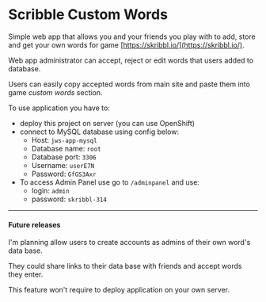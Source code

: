 # Scribble Custom Words

Simple web app that allows you and your friends you play with to add, store and get your own words for game [https://skribbl.io/](https://skribbl.io/).

Web app administrator can accept, reject or edit words that users added to database.

Users can easily copy accepted words from main site and paste them into game _custom words_ section.

To use application you have to:
* deploy this project on server (you can use OpenShift)
* connect to MySQL database using config below:
   * Host: `jws-app-mysql`
   * Database name: `root`
   * Database port: `3306`
   * Username: `userE7N`
   * Password: `GfGS3Axr`
* To access Admin Panel use go to `/adminpanel` and use:
   * login: `admin`
   * password: `skribbl-314`
   
***
#### Future releases

I'm planning allow users to create accounts as admins of their own word's data base.

They could share links to their data base with friends and accept words they enter.

This feature won't require to deploy application on your own server.
